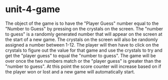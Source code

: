 # unit-4-game

The object of the game is to have the "Player Guess" number equal to the "Number to Guess" by pressing on the crystals on the screen. The "number to guess" is a randomly generated number that will appear on the screen at the start of a new game. The crystals on the screen will also be randomly assigned a number between 1-12. The player will then have to click on the crystals to figure out the value for that game and use the crystals to try and get the "player guess" to equal the "number to guess". The game will be over once the two numbers match or the "player guess" is greater than the "number to guess". At this point the score counter will increase based on if the player won or lost and a new game will automatically start.